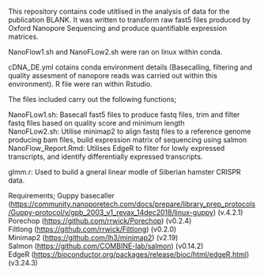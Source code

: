
This repository contains code utitlised in the analysis of data for the publication BLANK. It was written to transform raw fast5 files produced by Oxford Nanopore Sequencing and produce quantifiable expression matrices.

NanoFlow1.sh and NanoFLow2.sh were ran on linux within conda. 

cDNA_DE.yml cotains conda environment details (Basecalling, filtering and quality assesment of nanopore reads was carried out within this environment). R file were ran within Rstudio.


The files included carry out the following functions;

NanoFLow1.sh: Basecall fast5 files to produce fastq files, trim and filter fastq files based on quality score and minimum length <br>
NanoFLow2.sh: Utilise minimap2 to align fastq files to a reference genome producing bam files, build expression matrix of sequencing using salmon <br>
NanoFlow_Report.Rmd: Utilises EdgeR to filter for lowly expressed transcripts, and identify differentially expressed transcripts. <br>

glmm.r: Used to build a gneral linear modle of Siberian hamster CRISPR data.


Requirements;
Guppy basecaller (https://community.nanoporetech.com/docs/prepare/library_prep_protocols/Guppy-protocol/v/gpb_2003_v1_revax_14dec2018/linux-guppy) (v.4.2.1) <br>
Porechop (https://github.com/rrwick/Porechop) (v0.2.4)<br>
Filtlong (https://github.com/rrwick/Filtlong) (v0.2.0)<br>
Minimap2 (https://github.com/lh3/minimap2) (v2.19)<br>
Salmon (https://github.com/COMBINE-lab/salmon) (v0.14.2)<br>
EdgeR (https://bioconductor.org/packages/release/bioc/html/edgeR.html) (v3.24.3)<br>
